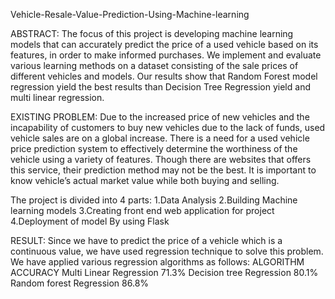 
Vehicle-Resale-Value-Prediction-Using-Machine-learning

ABSTRACT:
The focus of this project is developing machine learning models that can accurately predict the price of a used vehicle based on its features, in order to make informed purchases. We implement and evaluate various learning methods on a dataset consisting of the sale prices of different vehicles and models. Our results show that Random Forest model regression yield the best results than Decision Tree Regression yield and multi linear regression.

EXISTING PROBLEM:
Due to the increased price of new vehicles and the incapability of customers to buy new vehicles due to the lack of funds, used vehicle sales are on a global increase. There is a need for a used vehicle price prediction system to effectively determine the worthiness of the vehicle using a variety of features. Though there are websites that offers this service, their prediction method may not be the best. It is important to know vehicle’s  actual market value while both buying and selling.

The project is divided into 4 parts:
1.Data Analysis
2.Building Machine learning models
3.Creating front end web application for project
4.Deployment of model By using Flask


RESULT:
Since we have to predict the price of a vehicle which is a continuous value, we have used regression technique to solve this problem. We have applied various regression algorithms as follows:
ALGORITHM                     ACCURACY
Multi Linear Regression       71.3%
Decision tree Regression      80.1%
Random forest Regression      86.8%

